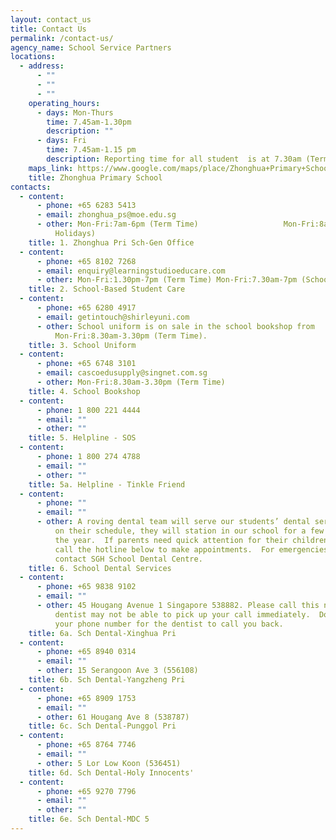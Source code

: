 ```yaml
---
layout: contact_us
title: Contact Us
permalink: /contact-us/
agency_name: School Service Partners
locations:
  - address:
      - ""
      - ""
      - ""
    operating_hours:
      - days: Mon-Thurs
        time: 7.45am-1.30pm
        description: ""
      - days: Fri
        time: 7.45am-1.15 pm
        description: Reporting time for all student  is at 7.30am (Term Time)
    maps_link: https://www.google.com/maps/place/Zhonghua+Primary+School/@1.3598531,103.8695741,17z/data=!3m2!4b1!5s0x31da17aa2967fb09:0xcf3121e3b5fa38f6!4m6!3m5!1s0x31da17aa39517ac9:0xec3925b798d00a36!8m2!3d1.3598531!4d103.8695741!16s%2Fg%2F1tg29_yk
    title: Zhonghua Primary School
contacts:
  - content:
      - phone: +65 6283 5413
      - email: zhonghua_ps@moe.edu.sg
      - other: Mon-Fri:7am-6pm (Term Time)                   Mon-Fri:8am-5pm (School
          Holidays)
    title: 1. Zhonghua Pri Sch-Gen Office
  - content:
      - phone: +65 8102 7268
      - email: enquiry@learningstudioeducare.com
      - other: Mon-Fri:1.30pm-7pm (Term Time) Mon-Fri:7.30am-7pm (School Holidays)
    title: 2. School-Based Student Care
  - content:
      - phone: +65 6280 4917
      - email: getintouch@shirleyuni.com
      - other: School uniform is on sale in the school bookshop from
          Mon-Fri:8.30am-3.30pm (Term Time).
    title: 3. School Uniform
  - content:
      - phone: +65 6748 3101
      - email: cascoedusupply@singnet.com.sg
      - other: Mon-Fri:8.30am-3.30pm (Term Time)
    title: 4. School Bookshop
  - content:
      - phone: 1 800 221 4444
      - email: ""
      - other: ""
    title: 5. Helpline - SOS
  - content:
      - phone: 1 800 274 4788
      - email: ""
      - other: ""
    title: 5a. Helpline - Tinkle Friend
  - content:
      - phone: ""
      - email: ""
      - other: A roving dental team will serve our students’ dental service.  Depending
          on their schedule, they will station in our school for a few months in
          the year.  If parents need quick attention for their children, please
          call the hotline below to make appointments.  For emergencies, please
          contact SGH School Dental Centre.
    title: 6. School Dental Services
  - content:
      - phone: +65 9838 9102
      - email: ""
      - other: 45 Hougang Avenue 1 Singapore 538882. Please call this number first.  The
          dentist may not be able to pick up your call immediately.  Do leave
          your phone number for the dentist to call you back.
    title: 6a. Sch Dental-Xinghua Pri
  - content:
      - phone: +65 8940 0314
      - email: ""
      - other: 15 Serangoon Ave 3 (556108)
    title: 6b. Sch Dental-Yangzheng Pri
  - content:
      - phone: +65 8909 1753
      - email: ""
      - other: 61 Hougang Ave 8 (538787)
    title: 6c. Sch Dental-Punggol Pri
  - content:
      - phone: +65 8764 7746
      - email: ""
      - other: 5 Lor Low Koon (536451)
    title: 6d. Sch Dental-Holy Innocents'
  - content:
      - phone: +65 9270 7796
      - email: ""
      - other: ""
    title: 6e. Sch Dental-MDC 5
---
```

